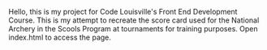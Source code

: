 Hello, this is my project for Code Louisville's Front End Development Course. This is my attempt to recreate the score card
used for the National Archery in the Scools Program at tournaments for training purposes.  Open index.html to access the page. 
